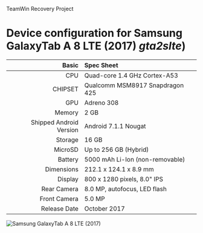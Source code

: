TeamWin Recovery Project

Device configuration for Samsung GalaxyTab A 8 LTE (2017)  _gta2slte_)
======================================================================

Basic   | Spec Sheet
-------:|:-------------------------
CPU     | Quad-core 1.4 GHz Cortex-A53
CHIPSET | Qualcomm MSM8917 Snapdragon 425
GPU     | Adreno 308
Memory  | 2 GB
Shipped Android Version | Android 7.1.1 Nougat
Storage | 16 GB
MicroSD | Up to 256 GB (Hybrid)
Battery | 5000 mAh Li-Ion (non-removable)
Dimensions | 212.1 x 124.1 x 8.9 mm
Display | 800 x 1280 pixels, 8.0" IPS
Rear Camera  | 8.0 MP, autofocus, LED flash
Front Camera | 5.0 MP
Release Date | October 2017

![Samsung GalaxyTab A 8 LTE (2017)](https://b.radikal.ru/b29/1712/4c/307cb3da7d81.png "Samsung GalaxyTab A 8 LTE (2017)")
